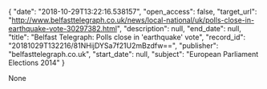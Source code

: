 {
  "date": "2018-10-29T13:22:16.538157", 
  "open_access": false, 
  "target_url": "http://www.belfasttelegraph.co.uk/news/local-national/uk/polls-close-in-earthquake-vote-30297382.html", 
  "description": null, 
  "end_date": null, 
  "title": "Belfast Telegraph: Polls close in 'earthquake' vote", 
  "record_id": "20181029T132216/81NHijDYSa7f21U2mBzdfw==", 
  "publisher": "belfasttelegraph.co.uk", 
  "start_date": null, 
  "subject": "European Parliament Elections 2014"
}

None